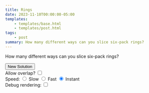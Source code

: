 ```yaml
---
title: Rings
date: 2023-11-10T00:00:00-05:00
templates:
    - templates/base.html
    - templates/post.html
tags:
    - post
summary: How many different ways can you slice six-pack rings?
---
```


How many different ways can you slice six-pack rings?

<div id="sketch"></div>

<form id="form">
    <input type="button" id="restart" name="restart" value="New Solution" />
    <div>
        <label for="overlap">Allow overlap?</label>
        <input type="checkbox" id="overlap" name="overlap" value="overlap" />
    </div>
    <div>
        Speed:
        <label>
            <input type="radio" name="speed" value="Slow" /> Slow
        </label>
        <label>
            <input type="radio" name="speed" value="Fast" /> Fast
        </label>
        <label>
            <input type="radio" name="speed" value="Instant" checked="checked" /> Instant
        </label>
    </div>
    <div>
        <label for="debug">Debug rendering:</label>
        <input type="checkbox" id="debug" name="debug" value="debug" />
    </div>
</form>
